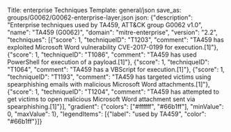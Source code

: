 Title: enterprise Techniques
Template: general/json
save_as: groups/G0062/G0062-enterprise-layer.json
json: {"description": "Enterprise techniques used by TA459, ATT&CK group G0062 v1.0", "name": "TA459 (G0062)", "domain": "mitre-enterprise", "version": "2.2", "techniques": [{"score": 1, "techniqueID": "T1203", "comment": "TA459 has exploited Microsoft Word vulnerability CVE-2017-0199 for execution.[1]"}, {"score": 1, "techniqueID": "T1086", "comment": "TA459 has used PowerShell for execution of a payload.[1]"}, {"score": 1, "techniqueID": "T1064", "comment": "TA459 has a VBScript for execution.[1]"}, {"score": 1, "techniqueID": "T1193", "comment": "TA459 has targeted victims using spearphishing emails with malicious Microsoft Word attachments.[1]"}, {"score": 1, "techniqueID": "T1204", "comment": "TA459 has attempted to get victims to open malicious Microsoft Word attachment sent via spearphishing.[1]"}], "gradient": {"colors": ["#ffffff", "#66b1ff"], "minValue": 0, "maxValue": 1}, "legendItems": [{"label": "used by TA459", "color": "#66b1ff"}]}